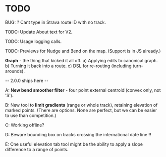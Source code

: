 

# TODO

BUG: ? Cant type in Strava route ID with no track.

TODO: Update About text for V2.

TODO: Usage logging calls.

TODO: Previews for Nudge and Bend on the map. (Support is in JS already.)

**Graph** - the thing that kicked it all off. 
a) Applying edits to canonical graph.
b) Turning it back into a route.
c) DSL for re-routing (including turn-arounds).

-- 2.0.0 ships here --

A: **New bend smoother filter** - four point external centroid (convex only, not 'S').

B: New tool to **limit gradients** (range or whole track), retaining elevation of marked points.
(There are options. None are perfect, but we can be easier to use than competition.)

C: Working offline?

D: Beware bounding box on tracks crossing the international date line !!

E: One useful elevation tab tool might be the ability to apply a slope difference to a range of points.
